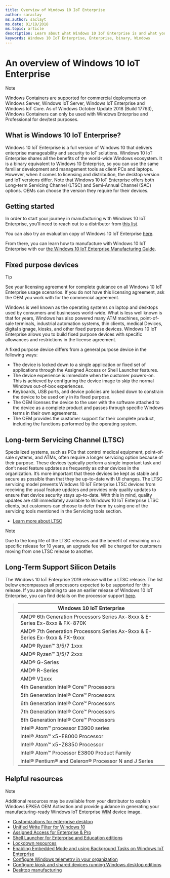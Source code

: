 ```yaml
---
title: Overview of Windows 10 IoT Enterprise
author: saraclay
ms.author: saclayt
ms.date: 01/18/2018
ms.topic: article
description: Learn about what Windows 10 IoT Enterprise is and what you can do with it.
keywords: Windows 10 IoT Enterprise, Enterprise, binary, Windows
---
```


# An overview of Windows 10 IoT Enterprise

> [!NOTE]
> Windows Containers are supported for commercial deployments on Windows Server, Windows IoT Server, Windows IoT Enterprise and Windows IoT Core.  As of Windows October Update 2018 (Build 17763), Windows Containers can only be used with Windows Enterprise and Professional for dev/test purposes.

## What is Windows 10 IoT Enterprise?
Windows 10 IoT Enterprise is a full version of Windows 10 that delivers enterprise manageability and security to IoT solutions. Windows 10 IoT Enterprise shares all the benefits of the world-wide Windows ecosystem. It is a binary equivalent to Windows 10 Enterprise, so you can use the same familiar development and management tools as client PCs and laptops.  However, when it comes to licensing and distribution, the desktop version and IoT versions differ. Note that Windows 10 IoT Enterprise offers both Long-term Servicing Channel (LTSC) and Semi-Annual Channel (SAC) options. OEMs can choose the version they require for their devices.

## Getting started 

In order to start your journey in manufacturing with Windows 10 IoT Enterprise, you'll need to reach out to a distributor from [this list](https://go.microsoft.com/fwlink/?linkid=2094697).

You can also try an evaluation copy of Windows 10 IoT Enterprise [here](https://www.microsoft.com/en-us/evalcenter/evaluate-windows-10-enterprise).

From there, you can learn how to manufacture with Windows 10 IoT Enterprise with our [the Windows 10 IoT Enterprise Manufacturing Guide](https://docs.microsoft.com/en-us/windows-hardware/manufacture/desktop/iot-ent-overview). 

## Fixed purpose devices 

> [!TIP]
> See your licensing agreement for complete guidance on all Windows 10 IoT Enterprise usage scenarios. If you do not have this licensing agreement, ask the OEM you work with for the commercial agreement. 

Windows is well known as the operating systems on laptop and desktops used by consumers and businesses world-wide.  What is less well known is that for years, Windows has also powered many ATM machines, point-of-sale terminals, industrial automation systems, thin clients, medical Devices, digital signage, kiosks, and other fixed purpose devices.  Windows 10 IoT Enterprise allows you to build fixed purpose devices with specific allowances and restrictions in the license agreement.  

A fixed purpose device differs from a general purpose device in the following ways:  
* The device is locked down to a single application or fixed set of applications through the Assigned Access or Shell Launcher features.  
* The device experience is immediate when the customer powers-on. This is achieved by configuring the device image to skip the normal Windows out-of-box experiences. 
* Keyboards, USB ports, and device policies are locked down to constrain the device to be used only in its fixed purpose.  
* The OEM licenses the device to the user with the software attached to the device as a complete product and passes through specific Windows terms in their own agreements.
* The OEM provides the customer support for their complete product, including the functions performed by the operating system.

## Long-term Servicing Channel (LTSC)

Specialized systems, such as PCs that control medical equipment, point-of-sale systems, and ATMs, often require a longer servicing option because of their purpose. These devices typically perform a single important task and don’t need feature updates as frequently as other devices in the organization. It’s more important that these devices be kept as stable and secure as possible than that they be up-to-date with UI changes. The LTSC servicing model prevents Windows 10 IoT Enterprise LTSC devices from receiving the usual feature updates and provides only quality updates to ensure that device security stays up-to-date. With this in mind, quality updates are still immediately available to Windows 10 IoT Enterprise LTSC clients, but customers can choose to defer them by using one of the servicing tools mentioned in the Servicing tools section.

* [Learn more about LTSC](https://docs.microsoft.com/windows/deployment/update/waas-overview#long-term-servicing-channel)

> [!NOTE]
> Due to the long life of the LTSC releases and the benefit of remaining on a specific release for 10 years, an upgrade fee will be charged for customers moving from one LTSC release to another.

## Long-Term Support Silicon Details

The Windows 10 IoT Enterprise 2019 release will be a LTSC release. The list below encompasses all processors expected to be supported for this release. If you are planning to use an earlier release of Windows 10 IoT Enterprise, you can find details on the processor support [here](https://docs.microsoft.com/windows-hardware/design/minimum/windows-processor-requirements#windows-iot-enterprise--embedded-processor-table).

> | Windows 10 IoT Enterprise  |
> |-------------|
> | AMD® 6th Generation Processors Series Ax-8xxx & E-Series Ex-8xxx & FX-870K | 
> | AMD® 7th Generation Processors Series Ax-9xxx & E-Series Ex-9xxx & FX-9xxx | 
> | AMD® Ryzen™ 3/5/7 1xxx | 
> | AMD® Ryzen™ 3/5/7 2xxx | 
> | AMD® G-Series | 
> | AMD® R-Series | 
> | AMD® V1xxx | 
> | 4th Generation Intel® Core™ Processors | 
> | 5th Generation Intel® Core™ Processors |
> | 6th Generation Intel® Core™ Processors |
> | 7th Generation Intel® Core™ Processors |
> | 8th Generation Intel® Core™ Processors |
> | Intel® Atom™ processor E3900 series |
> | Intel® Atom™ x5-E8000 Processor |
> | Intel® Atom™ x5-Z8350 Processor |
> | Intel® Atom™ Processor E3800 Product Family |
> | Intel® Pentium® and Celeron® Processor N and J Series |

## Helpful resources
> [!NOTE]
> Additional resources may be available from your distributor to explain Windows EPKEA OEM Activation and provide guidance in generating your manufacturing-ready Windows IoT Enterprise [WIM](https://msdn.microsoft.com/library/windows/desktop/dd861280.aspx) device image.

* [Customizations for enterprise desktop](https://docs.microsoft.com/windows-hardware/customize/enterprise/enterprise-custom-portal)
* [Unified Write Filter for Windows 10](https://docs.microsoft.com/windows-hardware/customize/enterprise/unified-write-filter)
* [Assigned Access for Enterprise & Pro](https://docs.microsoft.com/windows-hardware/customize/enterprise/assigned-access)
* [Shell Launcher for Enterprise and Education editions](https://docs.microsoft.com/windows-hardware/customize/enterprise/shell-launcher)
* [Lockdown resources](https://docs.microsoft.com/windows-hardware/customize/enterprise/create-a-kiosk-image) 
* [Enabling Embedded Mode and using Background Tasks on Windows IoT Enterprise](https://docs.microsoft.com/windows/iot-core/develop-your-app/embeddedmode)
* [Configure Windows telemetry in your organization](https://docs.microsoft.com/windows/configuration/configure-windows-telemetry-in-your-organization )
* [Configure kiosk and shared devices running Windows desktop editions](https://docs.microsoft.com/windows/configuration/kiosk-shared-pc)
* [Desktop manufacturing](https://docs.microsoft.com/windows-hardware/manufacture/desktop/)
